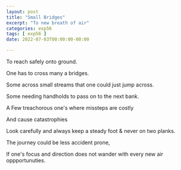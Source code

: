 ```yaml
---
layout: post
title: "Small Bridges"
excerpt: "To new breath of air"
categories: exp56
tags: [ exp56 ]
date: 2022-07-03T00:00:00-00:00

---
```


To reach safely onto ground.

One has to cross many a bridges. 

Some across small streams that one could just jump across. 

Some needing handholds to pass on to the next bank.

A Few treachorous one's where missteps are costly

And cause catastrophies

Look carefully and always keep a steady foot & never on two planks.

The journey could be less accident prone,

If one's focus and direction does not wander with every new air oppportunuties.